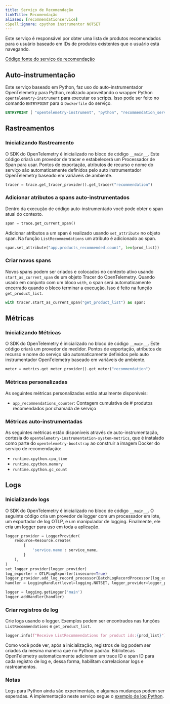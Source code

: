```yaml
---
title: Serviço de Recomendação
linkTitle: Recomendação
aliases: [recommendationservice]
cSpell:ignore: cpython instrumentor NOTSET
---
```


Este serviço é responsável por obter uma lista de produtos recomendados para o usuário
baseado em IDs de produtos existentes que o usuário está navegando.

[Código fonte do serviço de recomendação](https://github.com/open-telemetry/opentelemetry-demo/blob/main/src/recommendation/)

## Auto-instrumentação

Este serviço baseado em Python, faz uso do auto-instrumentador OpenTelemetry para
Python, realizado aproveitando o wrapper Python `opentelemetry-instrument`
para executar os scripts. Isso pode ser feito no comando `ENTRYPOINT` para o
`Dockerfile` do serviço.

```dockerfile
ENTRYPOINT [ "opentelemetry-instrument", "python", "recommendation_server.py" ]
```

## Rastreamentos

### Inicializando Rastreamento

O SDK do OpenTelemetry é inicializado no bloco de código `__main__`. Este código
criará um provedor de tracer e estabelecerá um Processador de Span para usar. Pontos de
exportação, atributos de recurso e nome do serviço são automaticamente definidos pelo
auto instrumentador OpenTelemetry baseado em variáveis de ambiente.

```python
tracer = trace.get_tracer_provider().get_tracer("recommendation")
```

### Adicionar atributos a spans auto-instrumentados

Dentro da execução de código auto-instrumentado você pode obter o span atual do
contexto.

```python
span = trace.get_current_span()
```

Adicionar atributos a um span é realizado usando `set_attribute` no objeto
span. Na função `ListRecommendations` um atributo é adicionado ao span.

```python
span.set_attribute("app.products_recommended.count", len(prod_list))
```

### Criar novos spans

Novos spans podem ser criados e colocados no contexto ativo usando
`start_as_current_span` de um objeto Tracer do OpenTelemetry. Quando usado em
conjunto com um bloco `with`, o span será automaticamente encerrado quando o
bloco terminar a execução. Isso é feito na função `get_product_list`.

```python
with tracer.start_as_current_span("get_product_list") as span:
```

## Métricas

### Inicializando Métricas

O SDK do OpenTelemetry é inicializado no bloco de código `__main__`. Este código
criará um provedor de medidor. Pontos de exportação, atributos de recurso e nome do
serviço são automaticamente definidos pelo auto instrumentador OpenTelemetry baseado em variáveis de ambiente.

```python
meter = metrics.get_meter_provider().get_meter("recommendation")
```

### Métricas personalizadas

As seguintes métricas personalizadas estão atualmente disponíveis:

- `app_recommendations_counter`: Contagem cumulativa de # produtos recomendados por
  chamada de serviço

### Métricas auto-instrumentadas

As seguintes métricas estão disponíveis através de auto-instrumentação, cortesia do
`opentelemetry-instrumentation-system-metrics`, que é instalado como parte do
`opentelemetry-bootstrap` ao construir a imagem Docker do serviço de recomendação:

- `runtime.cpython.cpu_time`
- `runtime.cpython.memory`
- `runtime.cpython.gc_count`

## Logs

### Inicializando logs

O SDK do OpenTelemetry é inicializado no bloco de código `__main__`. O seguinte
código cria um provedor de logger com um processador em lote, um exportador de log OTLP, e
um manipulador de logging. Finalmente, ele cria um logger para uso em toda a
aplicação.

```python
logger_provider = LoggerProvider(
    resource=Resource.create(
        {
            'service.name': service_name,
        }
    ),
)
set_logger_provider(logger_provider)
log_exporter = OTLPLogExporter(insecure=True)
logger_provider.add_log_record_processor(BatchLogRecordProcessor(log_exporter))
handler = LoggingHandler(level=logging.NOTSET, logger_provider=logger_provider)

logger = logging.getLogger('main')
logger.addHandler(handler)
```

### Criar registros de log

Crie logs usando o logger. Exemplos podem ser encontrados nas funções `ListRecommendations` e
`get_product_list`.

```python
logger.info(f"Receive ListRecommendations for product ids:{prod_list}")
```

Como você pode ver, após a inicialização, registros de log podem ser criados da mesma
maneira que no Python padrão. Bibliotecas OpenTelemetry automaticamente adicionam um trace ID
e span ID para cada registro de log e, dessa forma, habilitam correlacionar logs e
rastreamentos.

### Notas

Logs para Python ainda são experimentais, e algumas mudanças podem ser esperadas. A
implementação neste serviço segue o
[exemplo de log Python](https://github.com/open-telemetry/opentelemetry-python/blob/stable/docs/examples/logs/example.py).
